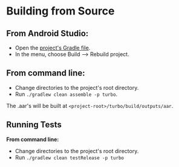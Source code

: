 # Building from Source

## From Android Studio:

- Open the [project's Gradle file](../build.gradle.kts).
- In the menu, choose Build --> Rebuild project.

## From command line:

- Change directories to the project's root directory.
- Run `./gradlew clean assemble -p turbo`.

The .aar's will be built at `<project-root>/turbo/build/outputs/aar`.

## Running Tests

**From command line:**

- Change directories to the project's root directory.
- Run `./gradlew clean testRelease -p turbo`
